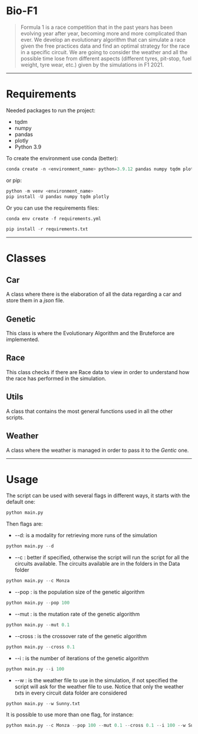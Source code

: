 # Bio-F1
>Formula 1 is a race competition that in the past years has been evolving year after year, becoming more and more complicated than ever. We develop an evolutionary algorithm that can simulate a race given the free practices data and find an optimal strategy for the race in a specific circuit. We are going to consider the weather and all the possible time lose from different aspects (different tyres, pit-stop, fuel weight, tyre wear, etc.) given by the simulations in F1 2021.


-----------------------------------------------------------------------------------------------------------------------

# Requirements

Needed packages to run the project:
- tqdm
- numpy
- pandas
- plotly
- Python 3.9

To create the environment use conda (better):
```python
conda create -n <environment_name> python=3.9.12 pandas numpy tqdm plotly
```
or pip:
```python
python -m venv <environment_name> 
pip install -U pandas numpy tqdm plotly
```

Or you can use the requirements files:
```python
conda env create -f requirements.yml
```
```python
pip install -r requirements.txt
```

-----------------------------------------------------------------------------------------------------------------------

# Classes
## Car
A class where there is the elaboration of all the data regarding a car and store them in a *json* file.

## Genetic
This class is where the Evolutionary Algorithm and the Bruteforce are implemented.

## Race
This class checks if there are Race data to view in order to understand how the race has performed in the simulation.

## Utils
A class that contains the most general functions used in all the other scripts.

## Weather
A class where the weather is managed in order to pass it to the *Gentic* one.

-----------------------------------------------------------------------------------------------------------------------

# Usage

The script can be used with several flags in different ways, it starts with the default one:
```python
python main.py
```

Then flags are:
- --d: is a modality for retrieving more runs of the simulation
```python
python main.py --d
```
- --c <circuit>: better if specified, otherwise the script will run the script for all the circuits available. The circuits available are in the folders in the Data folder
```python
python main.py --c Monza
```
- --pop <int>: is the population size of the genetic algorithm
```python
python main.py --pop 100
```
- --mut <float>: is the mutation rate of the genetic algorithm
```python
python main.py --mut 0.1
```
- --cross <float>: is the crossover rate of the genetic algorithm
```python
python main.py --cross 0.1
```
- --i <int>: is the number of iterations of the genetic algorithm
```python
python main.py --i 100
```
- --w <weather file>: is the weather file to use in the simulation, if not specified the script will ask for the weather file to use. Notice that only the weather *txt*s in every circuit data folder are considered
```python
python main.py --w Sunny.txt
```

It is possible to use more than one flag, for instance:
```python
python main.py --c Monza --pop 100 --mut 0.1 --cross 0.1 --i 100 --w Sunny.txt --d
```
